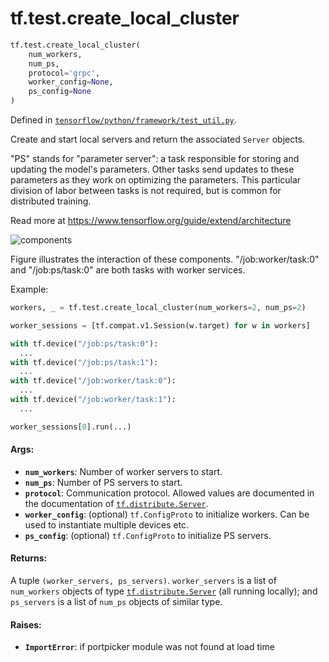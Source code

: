 <div itemscope itemtype="http://developers.google.com/ReferenceObject">
<meta itemprop="name" content="tf.test.create_local_cluster" />
<meta itemprop="path" content="Stable" />
</div>

# tf.test.create_local_cluster

``` python
tf.test.create_local_cluster(
    num_workers,
    num_ps,
    protocol='grpc',
    worker_config=None,
    ps_config=None
)
```



Defined in [`tensorflow/python/framework/test_util.py`](/code/stable/tensorflow/python/framework/test_util.py).

Create and start local servers and return the associated `Server` objects.

"PS" stands for "parameter server": a task responsible for storing and
updating the model's parameters. Other tasks send updates to these parameters
as they work on optimizing the parameters. This particular division of labor
between tasks is not required, but is common for distributed training.

Read more at https://www.tensorflow.org/guide/extend/architecture

![components](https://www.tensorflow.org/images/diag1.svg "components")


Figure illustrates the interaction of these components.
"/job:worker/task:0" and "/job:ps/task:0" are both tasks with worker services.


Example:
```python
workers, _ = tf.test.create_local_cluster(num_workers=2, num_ps=2)

worker_sessions = [tf.compat.v1.Session(w.target) for w in workers]

with tf.device("/job:ps/task:0"):
  ...
with tf.device("/job:ps/task:1"):
  ...
with tf.device("/job:worker/task:0"):
  ...
with tf.device("/job:worker/task:1"):
  ...

worker_sessions[0].run(...)
```

#### Args:

* <b>`num_workers`</b>: Number of worker servers to start.
* <b>`num_ps`</b>: Number of PS servers to start.
* <b>`protocol`</b>: Communication protocol. Allowed values are documented in the
    documentation of <a href="../../tf/distribute/Server.md"><code>tf.distribute.Server</code></a>.
* <b>`worker_config`</b>: (optional) `tf.ConfigProto` to initialize workers. Can be
    used to instantiate multiple devices etc.
* <b>`ps_config`</b>: (optional) `tf.ConfigProto` to initialize PS servers.


#### Returns:

A tuple `(worker_servers, ps_servers)`.  `worker_servers` is a list
of `num_workers` objects of type <a href="../../tf/distribute/Server.md"><code>tf.distribute.Server</code></a> (all running
locally);
and `ps_servers` is a list of `num_ps` objects of similar type.


#### Raises:

* <b>`ImportError`</b>: if portpicker module was not found at load time